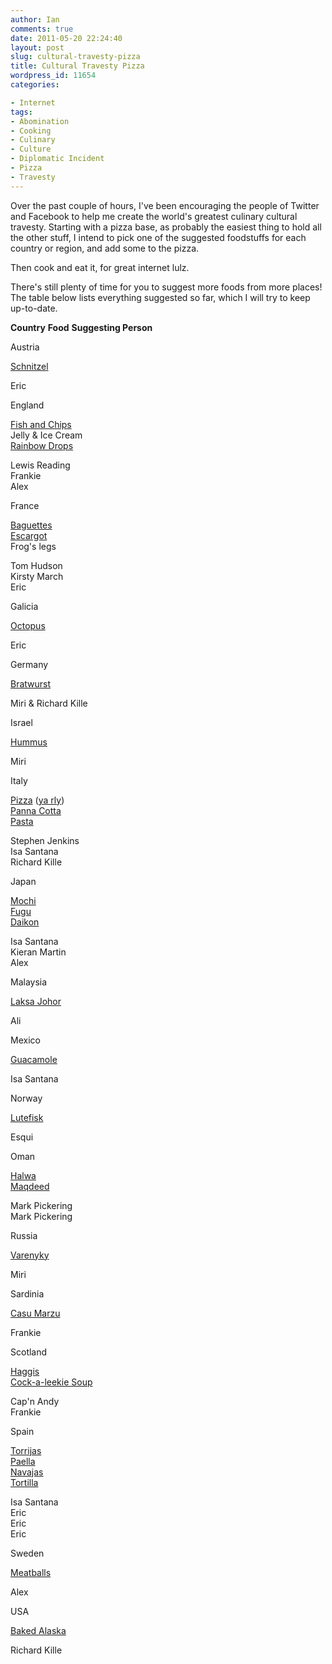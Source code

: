 ```yaml
---
author: Ian
comments: true
date: 2011-05-20 22:24:40
layout: post
slug: cultural-travesty-pizza
title: Cultural Travesty Pizza
wordpress_id: 11654
categories:

- Internet
tags:
- Abomination
- Cooking
- Culinary
- Culture
- Diplomatic Incident
- Pizza
- Travesty
---
```


Over the past couple of hours, I've been encouraging the people of Twitter and Facebook to help me create the world's greatest culinary cultural travesty.  Starting with a pizza base, as probably the easiest thing to hold all the other stuff, I intend to pick one of the suggested foodstuffs for each country or region, and add some to the pizza.

Then cook and eat it, for great internet lulz.

There's still plenty of time for you to suggest more foods from more places!  The table below lists everything suggested so far, which I will try to keep up-to-date.

**Country**
**Food**
**Suggesting Person**

  
Austria

  
[Schnitzel](https://secure.wikimedia.org/wikipedia/en/wiki/Schnitzel)

  
Eric

  
England

  
[Fish and Chips](https://secure.wikimedia.org/wikipedia/en/wiki/Fish_and_Chips)  
Jelly & Ice Cream  
[Rainbow Drops](https://secure.wikimedia.org/wikipedia/en/wiki/Rainbow_Drops)

  
Lewis Reading  
Frankie  
Alex

  
France

  
[Baguettes](https://secure.wikimedia.org/wikipedia/en/wiki/Baguette)  
[Escargot](https://secure.wikimedia.org/wikipedia/en/wiki/Escargot)  
Frog's legs

  
Tom Hudson  
Kirsty March  
Eric

  
Galicia

  
[Octopus](https://secure.wikimedia.org/wikipedia/en/wiki/Polbo_%C3%A1_feira)

  
Eric

  
Germany

  
[Bratwurst](https://secure.wikimedia.org/wikipedia/en/wiki/Bratwurst)

  
Miri & Richard Kille

  
Israel

  
[Hummus](https://secure.wikimedia.org/wikipedia/en/wiki/Hummus)

  
Miri

  
Italy

  
[Pizza](https://secure.wikimedia.org/wikipedia/en/wiki/Pizza) ([ya rly](http://www.neatorama.com/2010/09/21/recursive-pizza/))  
[Panna Cotta](https://secure.wikimedia.org/wikipedia/en/wiki/Panna_Cotta)  
[Pasta](https://secure.wikimedia.org/wikipedia/en/wiki/Pasta)

  
Stephen Jenkins  
Isa Santana  
Richard Kille

  
Japan

  
[Mochi](https://secure.wikimedia.org/wikipedia/en/wiki/Mochi)  
[Fugu](https://secure.wikimedia.org/wikipedia/en/wiki/Fugu)  
[Daikon](https://secure.wikimedia.org/wikipedia/en/wiki/Daikon)

  
Isa Santana  
Kieran Martin  
Alex

  
Malaysia

  
[Laksa Johor](https://secure.wikimedia.org/wikipedia/en/wiki/Laksa#Other_variants)

  
Ali

  
Mexico

  
[Guacamole](https://secure.wikimedia.org/wikipedia/en/wiki/Guacamole)

  
Isa Santana

  
Norway

  
[Lutefisk](https://secure.wikimedia.org/wikipedia/en/wiki/Lutefisk)

  
Esqui

  
Oman

  
[Halwa](http://www.omanet.om/english/culture/halwa.asp?cat=cult&subcat=cult2)  
[Maqdeed](http://www.gowealthy.com/gowealthy/wcms/en/home/articles/travel/food-and-beverage/Cuisine-of-Oman-1226219276625.html)

  
Mark Pickering  
Mark Pickering

  
Russia

  
[Varenyky](https://secure.wikimedia.org/wikipedia/en/wiki/Varenyky)

  
Miri

  
Sardinia

  
[Casu Marzu](https://secure.wikimedia.org/wikipedia/en/wiki/Casu_marzu)

  
Frankie

  
Scotland

  
[Haggis](https://secure.wikimedia.org/wikipedia/en/wiki/Haggis)  
[Cock-a-leekie Soup](https://secure.wikimedia.org/wikipedia/en/wiki/Cock-a-leekie)

  
Cap'n Andy  
Frankie

  
Spain

  
[Torrijas](https://secure.wikimedia.org/wikipedia/en/wiki/French_toast)  
[Paella](https://secure.wikimedia.org/wikipedia/en/wiki/Paella)  
[Navajas](https://secure.wikimedia.org/wikipedia/en/wiki/Atlantic_jackknife_clam)  
[Tortilla](https://secure.wikimedia.org/wikipedia/en/wiki/Tortilla_de_patatas)

  
Isa Santana  
Eric  
Eric  
Eric

  
Sweden

  
[Meatballs](https://secure.wikimedia.org/wikipedia/en/wiki/Meatball)

  
Alex

  
USA

  
[Baked Alaska](https://secure.wikimedia.org/wikipedia/en/wiki/Baked_Alaska)

  
Richard Kille


